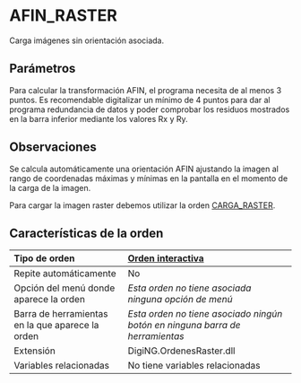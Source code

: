 # AFIN\_RASTER

Carga imágenes sin orientación asociada.

## Parámetros

Para calcular la transformación AFIN, el programa necesita de al menos 3 puntos. Es recomendable digitalizar un mínimo de 4 puntos para dar al programa redundancia de datos y poder comprobar los residuos mostrados en la barra inferior mediante los valores Rx y Ry.

## Observaciones

Se calcula automáticamente una orientación AFIN ajustando la imagen al rango de coordenadas máximas y mínimas en la pantalla en el momento de la carga de la imagen.

Para cargar la imagen raster debemos utilizar la orden [CARGA\_RASTER](https://github.com/digi21/docs/tree/7fc627c885c16fb88afc7cc05a6df2a2f4a54563/digi3d-net/referencia/digi3d.net/ventana-de-dibujo/ordenes/a/CARGA_RASTER.html).

## Características de la orden

| Tipo de orden | [Orden interactiva](afin-raster.md) |
| :--- | :--- |
| Repite automáticamente | No |
| Opción del menú donde aparece la orden | _Esta orden no tiene asociada ninguna opción de menú_ |
| Barra de herramientas en la que aparece la orden | _Esta orden no tiene asociado ningún botón en ninguna barra de herramientas_ |
| Extensión | DigiNG.OrdenesRaster.dll |
| Variables relacionadas | No tiene variables relacionadas |

